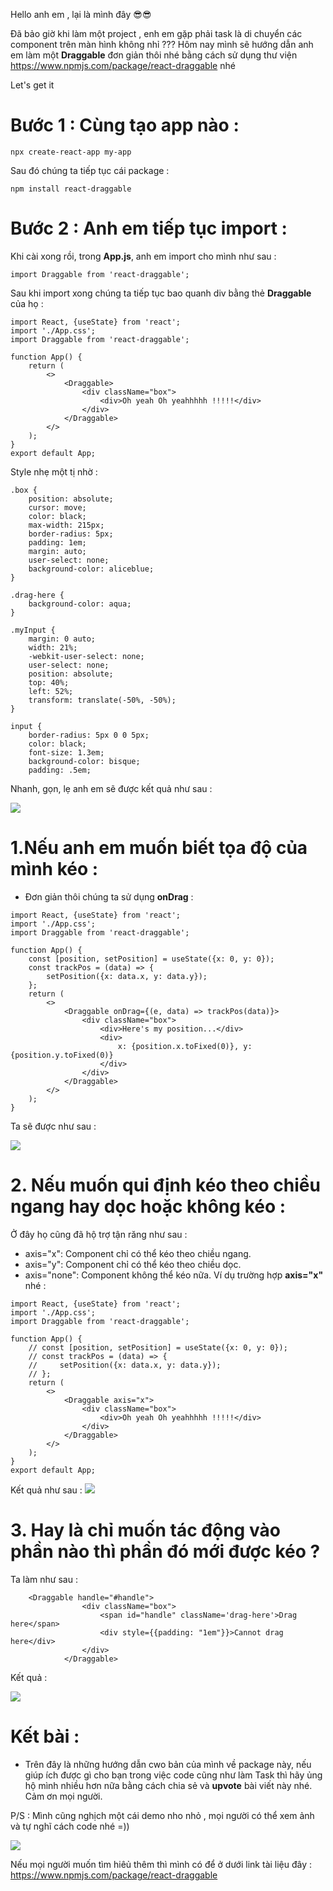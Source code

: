 Hello anh em , lại là mình đây :sunglasses::sunglasses:

Đã bảo giờ khi làm một project , enh em gặp phải task là di chuyển các component trên màn hình không nhỉ ??? Hôm nay mình sẽ hướng dẫn anh em làm một **Draggable** đơn giản thôi nhé bằng cách sử dụng thư viện https://www.npmjs.com/package/react-draggable nhé 

Let's get it 

# Bước 1 : Cùng tạo app nào : 

```
npx create-react-app my-app
```
Sau đó chúng ta tiếp tục cái package :

```
npm install react-draggable
```

#  Bước 2 : Anh em tiếp tục import :

Khi cài xong rồi, trong **App.js**, anh em import cho mình như sau :
```
import Draggable from 'react-draggable';
```

Sau khi import xong chúng ta tiếp tục bao quanh div bằng thẻ **Draggable** của họ :

```
import React, {useState} from 'react';
import './App.css';
import Draggable from 'react-draggable';

function App() {
    return (
        <>
            <Draggable>
                <div className="box">
                    <div>Oh yeah Oh yeahhhhh !!!!!</div>
                </div>
            </Draggable>
        </>
    );
}
export default App;
```

Style nhẹ một tị nhờ :

```
.box {
    position: absolute;
    cursor: move;
    color: black;
    max-width: 215px;
    border-radius: 5px;
    padding: 1em;
    margin: auto;
    user-select: none;
    background-color: aliceblue;
}

.drag-here {
    background-color: aqua;
}

.myInput {
    margin: 0 auto;
    width: 21%;
    -webkit-user-select: none;
    user-select: none;
    position: absolute;
    top: 40%;
    left: 52%;
    transform: translate(-50%, -50%);
}

input {
    border-radius: 5px 0 0 5px;
    color: black;
    font-size: 1.3em;
    background-color: bisque;
    padding: .5em;
```

Nhanh, gọn, lẹ anh em sẽ được kết quả như sau : 

![](https://images.viblo.asia/26c4c201-7f2f-4414-a11a-30c1ea78c727.gif)

# 1.Nếu anh em muốn biết tọa độ của mình kéo :
- Đơn giản thôi chúng ta sử dụng **onDrag** :
```
import React, {useState} from 'react';
import './App.css';
import Draggable from 'react-draggable';

function App() {
    const [position, setPosition] = useState({x: 0, y: 0});
    const trackPos = (data) => {
        setPosition({x: data.x, y: data.y});
    };
    return (
        <>
            <Draggable onDrag={(e, data) => trackPos(data)}>
                <div className="box">
                    <div>Here's my position...</div>
                    <div>
                        x: {position.x.toFixed(0)}, y: {position.y.toFixed(0)}
                    </div>
                </div>
            </Draggable>
        </>
    );
}
```
Ta sẽ được như sau :

![](https://images.viblo.asia/59fe594e-66e3-4e11-8b0c-e1cf1900162a.gif)

# 2. Nếu muốn qui định kéo theo chiều ngang hay dọc hoặc không kéo :

Ở đây họ cũng đã hộ trợ tận răng như sau :
- axis="x":   Component chỉ có thể kéo theo chiều ngang.
- axis="y": Component chỉ có thể kéo theo chiều dọc.
- axis="none": Component không thể kéo nữa.
Ví dụ trường hợp **axis="x"** nhé :

```
import React, {useState} from 'react';
import './App.css';
import Draggable from 'react-draggable';

function App() {
    // const [position, setPosition] = useState({x: 0, y: 0});
    // const trackPos = (data) => {
    //     setPosition({x: data.x, y: data.y});
    // };
    return (
        <>
            <Draggable axis="x">
                <div className="box">
                    <div>Oh yeah Oh yeahhhhh !!!!!</div>
                </div>
            </Draggable>
        </>
    );
}
export default App;
```

Kết quả như sau :
![](https://images.viblo.asia/80f4cac1-c248-4e2b-85ca-322764070ffc.gif)

# 3. Hay là chỉ muốn tác động vào phần nào thì phần đó mới được kéo ?
Ta làm như sau :

```
    <Draggable handle="#handle">
                <div className="box">
                    <span id="handle" className='drag-here'>Drag here</span>
                    <div style={{padding: "1em"}}>Cannot drag here</div>
                </div>
            </Draggable>
```

Kết quả :

![](https://images.viblo.asia/a4b4f3a7-7a18-4b0c-bffc-23cfdf835ad9.gif)


# Kết bài :
- Trên đây là những hướng dẫn cwo bản của mình về package này, nếu giúp ích được gì cho bạn trong việc code cũng như làm Task thì hãy ủng hộ mình nhiều hơn nữa bằng cách chia sẻ và **upvote** bài viết này nhé. Cảm ơn mọi người.

P/S : Mình cũng nghịch một cái demo nho nhỏ , mọi người có thể xem ảnh và tự nghĩ cách code nhé  =))

![](https://images.viblo.asia/560a2e40-271f-4743-bc08-7611ed86e79d.gif)

Nếu mọi người muốn tìm hiêủ thêm thì mình có để ở dưới link tài liệu đây :
https://www.npmjs.com/package/react-draggable